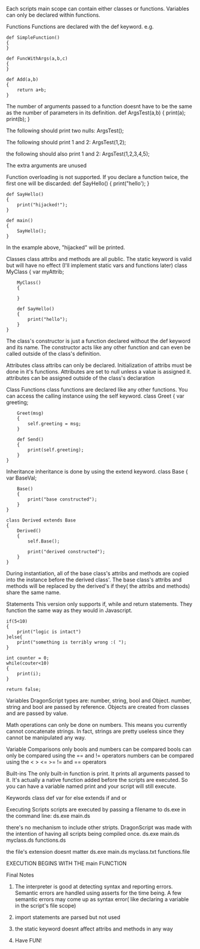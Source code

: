 Each scripts main scope can contain either classes or functions. Variables can only be declared within functions.

Functions
Functions are declared with the def  keyword.
e.g.

	def SimpleFunction()
	{
	}

	def FuncWithArgs(a,b,c)
	{
	}

	def Add(a,b)
	{
	    return a+b;
	}

The number of arguments passed to a function doesnt have to be the same as the number of parameters in its definition.
	def ArgsTest(a,b)
	{
	    print(a);
	    print(b);
	}

The following should print two nulls:
ArgsTest();

The following should print 1 and 2:
ArgsTest(1,2);

the following should also print 1 and 2:
ArgsTest(1,2,3,4,5);

The extra arguments are unused

Function overloading is not supported. If you declare a function twice, the first one will be discarded:
	def SayHello()
	{
	    print("hello');
	}

	def SayHello()
	{
	    print("hijacked!");
	}

	def main()
	{
	    SayHello();
	}

In the example above, "hijacked" will be printed.

Classes
class attribs and methods are all public. The static keyword is valid but will have no effect (I'll implement static vars and functions later)
	class MyClass
	{
		var myAttrib;

		MyClass()
		{

		}

		def SayHello()
		{
			print("hello");
		}
	}

The class's constructor is just a function declared without the def keyword and its name. The constructor acts like any other function and can even be called outside of the class's definition.

Attributes
class attribs can only be declared. Initialization of attribs must be done in it's functions. Attributes are set to null unless a value is assigned it.
attributes can be assigned outside of the class's declaration

Class Functions
class functions are declared like any other functions. You can access the calling instance using the self keyword.
	class Greet
	{
		var greeting;

		Greet(msg)
		{
			self.greeting = msg;
		}

		def Send()
		{
			print(self.greeting);
		}
	}


Inheritance
inheritance is done by using the extend keyword.
	class Base
	{
		var BaseVal;

		Base()
		{
			print("base constructed");
		}
	}

	class Derived extends Base
	{
		Derived()
		{
			self.Base();

			print("derived constructed");
		}
	}

During instantiation, all of the base class's attribs and methods are copied into the instance before the derived class'. The base class's attribs and methods will be replaced by the derived's if they( the attribs and methods) share the same name.

Statements
This version only supports if, while and return statements. They function the same way as they would in Javascript.

	if(5<10)
	{
		print("logic is intact")
	}else{
		print("something is terribly wrong :( ");
	}

	int counter = 0;
	while(couter<10)
	{
		print(i);
	}

	return false;

Variables
DragonScript types are: number, string, bool and Object.
number, string and bool are passed by reference. Objects are created from classes and are passed by value.

Math operations can only be done on numbers. This means you currently cannot concatenate strings. In fact, strings are pretty useless since they cannot be manipulated any way.

Variable Comparisons
only bools and numbers can be compared
bools can only be compared using the == and != operators
numbers can be compared using the < > <= >= != and == operators

Built-ins
The only built-in function is print. It prints all arguments passed to it. It's actually a native function added before the scripts are executed. So you can have a variable named print and your script will still execute.

Keywords
class def var for else extends if and or

Executing Scripts
scripts are executed by passing a filename to ds.exe in the command line:
ds.exe main.ds

there's no mechanism to include other stripts. DragonScript was made with the intention of having all scripts being compiled once.
ds.exe main.ds myclass.ds functions.ds

the file's extension doesnt matter
ds.exe main.ds myclass.txt functions.file

EXECUTION BEGINS WITH THE main FUNCTION

Final Notes

1) The interpreter is good at detecting syntax and reporting errors. Semantic errors are handled using asserts for the time being. A few semantic errors may come up as syntax error( like declaring a variable in the script's file scope)

2) import statements are parsed but not used

3) the static keyword doesnt affect attribs and methods in any way

3) Have FUN!
